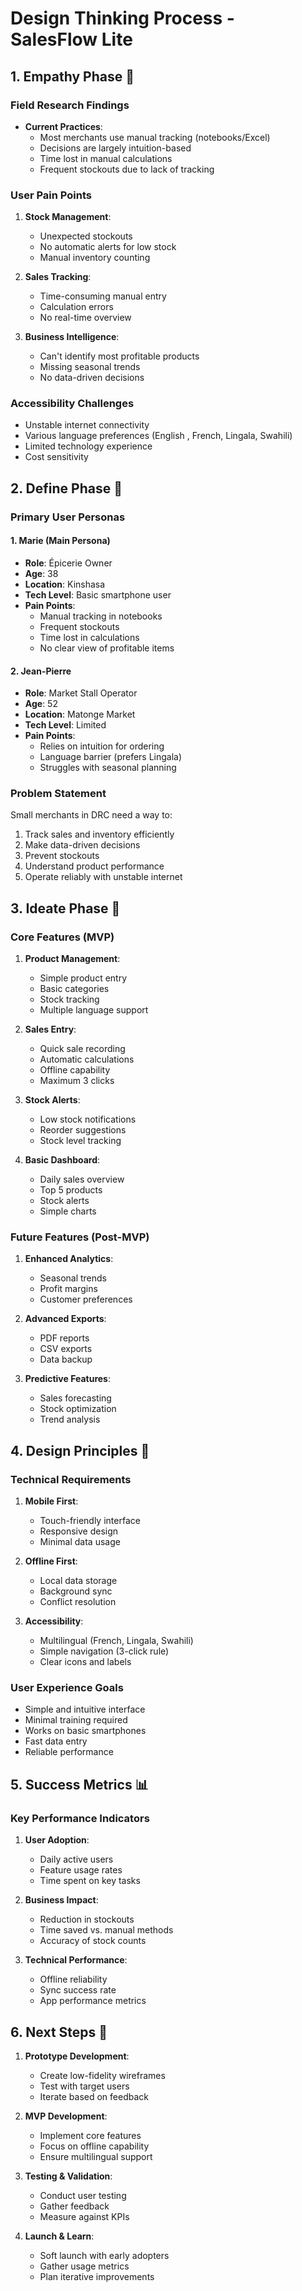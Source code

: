 # Design Thinking Process - SalesFlow Lite

## 1. Empathy Phase 🎯

### Field Research Findings
- **Current Practices**:
  - Most merchants use manual tracking (notebooks/Excel)
  - Decisions are largely intuition-based
  - Time lost in manual calculations
  - Frequent stockouts due to lack of tracking

### User Pain Points
1. **Stock Management**:
   - Unexpected stockouts
   - No automatic alerts for low stock
   - Manual inventory counting
   
2. **Sales Tracking**:
   - Time-consuming manual entry
   - Calculation errors
   - No real-time overview
   
3. **Business Intelligence**:
   - Can't identify most profitable products
   - Missing seasonal trends
   - No data-driven decisions

### Accessibility Challenges
- Unstable internet connectivity
- Various language preferences (English , French, Lingala, Swahili)
- Limited technology experience
- Cost sensitivity

## 2. Define Phase 🎯

### Primary User Personas

#### 1. Marie (Main Persona)
- **Role**: Épicerie Owner
- **Age**: 38
- **Location**: Kinshasa
- **Tech Level**: Basic smartphone user
- **Pain Points**:
  - Manual tracking in notebooks
  - Frequent stockouts
  - Time lost in calculations
  - No clear view of profitable items

#### 2. Jean-Pierre
- **Role**: Market Stall Operator
- **Age**: 52
- **Location**: Matonge Market
- **Tech Level**: Limited
- **Pain Points**:
  - Relies on intuition for ordering
  - Language barrier (prefers Lingala)
  - Struggles with seasonal planning

### Problem Statement
Small merchants in DRC need a way to:
1. Track sales and inventory efficiently
2. Make data-driven decisions
3. Prevent stockouts
4. Understand product performance
5. Operate reliably with unstable internet

## 3. Ideate Phase 🚀

### Core Features (MVP)
1. **Product Management**:
   - Simple product entry
   - Basic categories
   - Stock tracking
   - Multiple language support

2. **Sales Entry**:
   - Quick sale recording
   - Automatic calculations
   - Offline capability
   - Maximum 3 clicks

3. **Stock Alerts**:
   - Low stock notifications
   - Reorder suggestions
   - Stock level tracking

4. **Basic Dashboard**:
   - Daily sales overview
   - Top 5 products
   - Stock alerts
   - Simple charts

### Future Features (Post-MVP)
1. **Enhanced Analytics**:
   - Seasonal trends
   - Profit margins
   - Customer preferences

2. **Advanced Exports**:
   - PDF reports
   - CSV exports
   - Data backup

3. **Predictive Features**:
   - Sales forecasting
   - Stock optimization
   - Trend analysis

## 4. Design Principles 📱

### Technical Requirements
1. **Mobile First**:
   - Touch-friendly interface
   - Responsive design
   - Minimal data usage

2. **Offline First**:
   - Local data storage
   - Background sync
   - Conflict resolution

3. **Accessibility**:
   - Multilingual (French, Lingala, Swahili)
   - Simple navigation (3-click rule)
   - Clear icons and labels

### User Experience Goals
- Simple and intuitive interface
- Minimal training required
- Works on basic smartphones
- Fast data entry
- Reliable performance

## 5. Success Metrics 📊

### Key Performance Indicators
1. **User Adoption**:
   - Daily active users
   - Feature usage rates
   - Time spent on key tasks

2. **Business Impact**:
   - Reduction in stockouts
   - Time saved vs. manual methods
   - Accuracy of stock counts

3. **Technical Performance**:
   - Offline reliability
   - Sync success rate
   - App performance metrics

## 6. Next Steps 👣

1. **Prototype Development**:
   - Create low-fidelity wireframes
   - Test with target users
   - Iterate based on feedback

2. **MVP Development**:
   - Implement core features
   - Focus on offline capability
   - Ensure multilingual support

3. **Testing & Validation**:
   - Conduct user testing
   - Gather feedback
   - Measure against KPIs

4. **Launch & Learn**:
   - Soft launch with early adopters
   - Gather usage metrics
   - Plan iterative improvements
